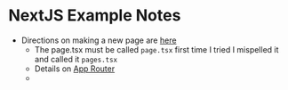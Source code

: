 # NextJS Example Notes

* Directions on making a new page are [here](https://nextjs.org/learn/dashboard-app/creating-layouts-and-pages#creating-the-dashboard-page)
  * The page.tsx must be called `page.tsx` first time I tried I mispelled it and called it `pages.tsx`
  * Details on [App Router](https://nextjs.org/docs/app)
  * 